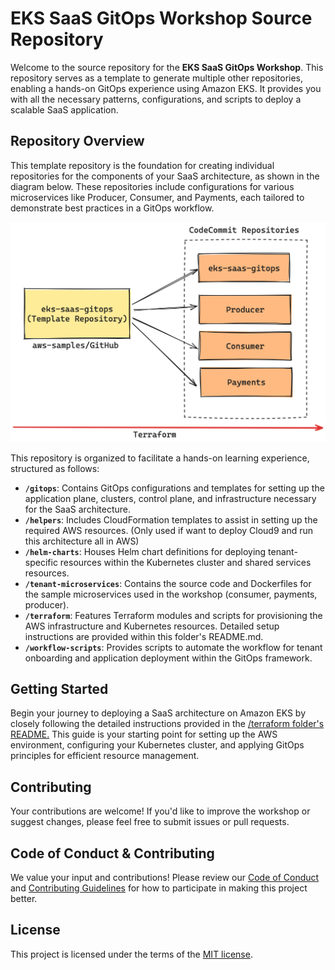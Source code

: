 # EKS SaaS GitOps Workshop Source Repository

Welcome to the source repository for the **EKS SaaS GitOps Workshop**. This repository serves as a template to generate multiple other repositories, enabling a hands-on GitOps experience using Amazon EKS. It provides you with all the necessary patterns, configurations, and scripts to deploy a scalable SaaS application.

## Repository Overview

This template repository is the foundation for creating individual repositories for the components of your SaaS architecture, as shown in the diagram below. These repositories include configurations for various microservices like Producer, Consumer, and Payments, each tailored to demonstrate best practices in a GitOps workflow.

![Repository Structure Diagram](./static/github-repo-template.png)

This repository is organized to facilitate a hands-on learning experience, structured as follows:

- **`/gitops`**: Contains GitOps configurations and templates for setting up the application plane, clusters, control plane, and infrastructure necessary for the SaaS architecture.
- **`/helpers`**: Includes CloudFormation templates to assist in setting up the required AWS resources. (Only used if want to deploy Cloud9 and run this architecture all in AWS)
- **`/helm-charts`**: Houses Helm chart definitions for deploying tenant-specific resources within the Kubernetes cluster and shared services resources.
- **`/tenant-microservices`**: Contains the source code and Dockerfiles for the sample microservices used in the workshop (consumer, payments, producer).
- **`/terraform`**: Features Terraform modules and scripts for provisioning the AWS infrastructure and Kubernetes resources. Detailed setup instructions are provided within this folder's README.md.
- **`/workflow-scripts`**: Provides scripts to automate the workflow for tenant onboarding and application deployment within the GitOps framework.

## Getting Started

Begin your journey to deploying a SaaS architecture on Amazon EKS by closely following the detailed instructions provided in the [/terraform folder's README.](terraform/README.md) This guide is your starting point for setting up the AWS environment, configuring your Kubernetes cluster, and applying GitOps principles for efficient resource management.

## Contributing

Your contributions are welcome! If you'd like to improve the workshop or suggest changes, please feel free to submit issues or pull requests.

## Code of Conduct & Contributing

We value your input and contributions! Please review our [Code of Conduct](CODE_OF_CONDUCT.md) and [Contributing Guidelines](CONTRIBUTING.md) for how to participate in making this project better.

## License

This project is licensed under the terms of the [MIT license](LICENSE).